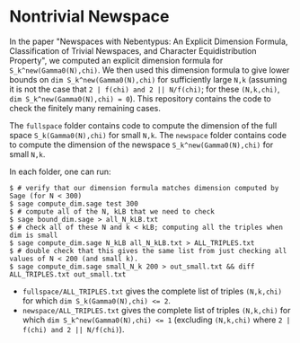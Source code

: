 # Nontrivial Newspace

In the paper "Newspaces with Nebentypus: An Explicit Dimension Formula, Classification of Trivial Newspaces, and Character Equidistribution Property", we computed an explicit dimension formula for `S_k^new(Gamma0(N),chi)`. We then used this dimension formula to give lower bounds on `dim S_k^new(Gamma0(N),chi)` for sufficiently large `N,k`  (assuming it is not the case that `2 | f(chi) and 2 || N/f(chi)`; for these `(N,k,chi)`, `dim S_k^new(Gamma0(N),chi) = 0`).
This repository contains the code to check the finitely many remaining cases.

The `fullspace` folder contains code to compute the dimension of the full space `S_k(Gamma0(N),chi)` for small `N,k`. The `newspace` folder contains code to compute the dimension of the newspace `S_k^new(Gamma0(N),chi)` for small `N,k`.

In each folder, one can run:
```
$ # verify that our dimension formula matches dimension computed by Sage (for N < 300)
$ sage compute_dim.sage test 300   
$ # compute all of the N, kLB that we need to check
$ sage bound_dim.sage > all_N_kLB.txt   
$ # check all of these N and k < kLB; computing all the triples when dim is small
$ sage compute_dim.sage N_kLB all_N_kLB.txt > ALL_TRIPLES.txt
$ # double check that this gives the same list from just checking all values of N < 200 (and small k).
$ sage compute_dim.sage small_N_k 200 > out_small.txt && diff ALL_TRIPLES.txt out_small.txt
```

- `fullspace/ALL_TRIPLES.txt` gives the complete list of triples `(N,k,chi)` for which `dim S_k(Gamma0(N),chi) <= 2`.
- `newspace/ALL_TRIPLES.txt` gives the complete list of triples `(N,k,chi)` for which `dim S_k^new(Gamma0(N),chi) <= 1` (excluding `(N,k,chi)` where `2 | f(chi) and 2 || N/f(chi)`).
